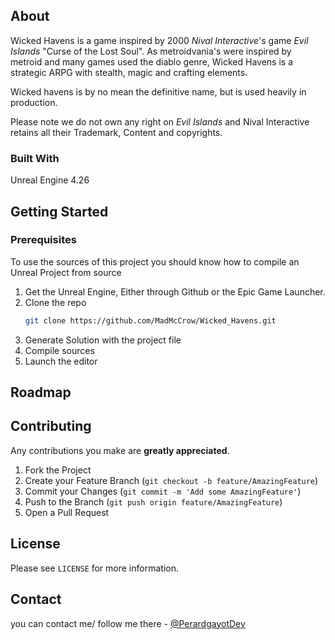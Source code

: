 ## About

Wicked Havens is a game inspired by 2000 _Nival Interactive_'s game _Evil Islands_ "Curse of the Lost Soul". As metroidvania's were inspired by metroid and many games used the diablo genre, Wicked Havens is a strategic ARPG with stealth, magic and crafting elements.

Wicked havens is by no mean the definitive name, but is used heavily in production.

Please note we do not own any right on _Evil Islands_ and Nival Interactive retains all their Trademark, Content and copyrights. 

### Built With

Unreal Engine 4.26

## Getting Started

### Prerequisites

To use the sources of this project you should know how to compile an Unreal Project from source
1. Get the Unreal Engine, Either through Github or the Epic Game Launcher.
2. Clone the repo
   ```sh
   git clone https://github.com/MadMcCrow/Wicked_Havens.git
   ```
3. Generate Solution with the project file
4. Compile sources
5. Launch the editor

## Roadmap

## Contributing

Any contributions you make are **greatly appreciated**.

1. Fork the Project
2. Create your Feature Branch (`git checkout -b feature/AmazingFeature`)
3. Commit your Changes (`git commit -m 'Add some AmazingFeature'`)
4. Push to the Branch (`git push origin feature/AmazingFeature`)
5. Open a Pull Request

## License

Please see `LICENSE` for more information.

## Contact

you can contact me/ follow me there - [@PerardgayotDev](https://twitter.com/PerardgayotDev)

